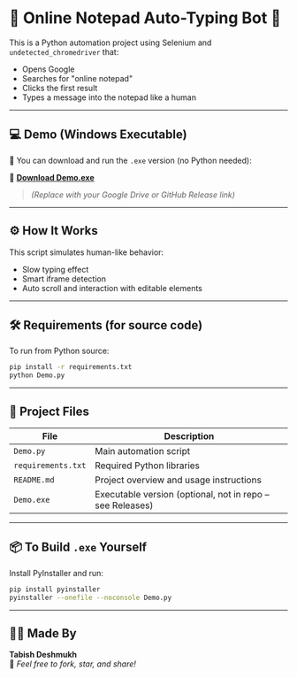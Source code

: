 # 📝 Online Notepad Auto-Typing Bot 🤖

This is a Python automation project using Selenium and `undetected_chromedriver` that:
- Opens Google
- Searches for "online notepad"
- Clicks the first result
- Types a message into the notepad like a human

---

## 💻 Demo (Windows Executable)

🎯 You can download and run the `.exe` version (no Python needed):

🔽 **[Download Demo.exe](https://your-download-link-here)**  
> *(Replace with your Google Drive or GitHub Release link)*

---

## ⚙️ How It Works

This script simulates human-like behavior:
- Slow typing effect
- Smart iframe detection
- Auto scroll and interaction with editable elements

---

## 🛠 Requirements (for source code)

To run from Python source:

```bash
pip install -r requirements.txt
python Demo.py
```

---

## 📁 Project Files

| File | Description |
|------|-------------|
| `Demo.py` | Main automation script |
| `requirements.txt` | Required Python libraries |
| `README.md` | Project overview and usage instructions |
| `Demo.exe` | Executable version (optional, not in repo – see Releases) |

---

## 📦 To Build `.exe` Yourself

Install PyInstaller and run:

```bash
pip install pyinstaller
pyinstaller --onefile --noconsole Demo.py
```

---

## 🙋‍♂️ Made By

**Tabish Deshmukh**  
🔗 *Feel free to fork, star, and share!*
